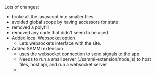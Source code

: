 Lots of changes:
* broke all the javascript into smaller files
* avoided global scope by having accessors for state
* removed a polyfill
* removed any code that didn't seem to be used
* Added local Websocket option
  * Lets websockets interface with the site.
* Added SAMMI extension
  * uses the websocket connection to send signals to the app.
  * Needs to run a small server (./sammi-extension/node.js) to host files, host api, and run a websocket server
  * 